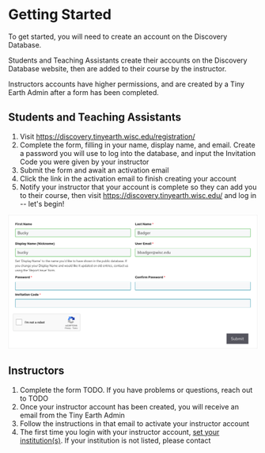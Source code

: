 # Getting Started

To get started, you will need to create an account on the Discovery Database.

Students and Teaching Assistants create their accounts on the Discovery Database website, then are added to their course by the instructor.

Instructors accounts have higher permissions, and are created by a Tiny Earth Admin after a form has been completed.

## Students and Teaching Assistants

1. Visit <https://discovery.tinyearth.wisc.edu/registration/>
2. Complete the form, filling in your name, display name, and email. Create a password you will use to log into the database, and input the Invitation Code you were given by your instructor
3. Submit the form and await an activation email
4. Click the link in the activation email to finish creating your account
5. Notify your instructor that your account is complete so they can add you to their course, then visit <https://discovery.tinyearth.wisc.edu/> and log in -- let's begin!

![Example screenshot of the registration form](assets/Registration.png)

## Instructors

1. Complete the form TODO. If you have problems or questions, reach out to TODO
2. Once your instructor account has been created, you will receive an email from the Tiny Earth Admin
3. Follow the instructions in that email to activate your instructor account
4. The first time you login with your instructor account, [set your institution(s)](https://discovery.tinyearth.wisc.edu/my-account/my-institutions/). If your institution is not listed, please contact <TODO>
